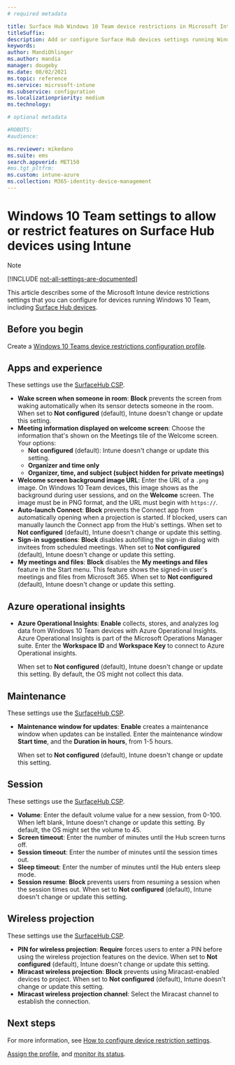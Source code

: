 ```yaml
---
# required metadata

title: Surface Hub Windows 10 Team device restrictions in Microsoft Intune
titleSuffix:
description: Add or configure Surface Hub devices settings running Windows 10 Team. Add a wake up screen, create a maintenance window, use Miracast, and more in Microsoft Intune.
keywords:
author: MandiOhlinger
ms.author: mandia
manager: dougeby
ms.date: 08/02/2021
ms.topic: reference
ms.service: microsoft-intune
ms.subservice: configuration
ms.localizationpriority: medium
ms.technology:

# optional metadata

#ROBOTS:
#audience:

ms.reviewer: mikedano
ms.suite: ems
search.appverid: MET150
#ms.tgt_pltfrm:
ms.custom: intune-azure
ms.collection: M365-identity-device-management
---
```


# Windows 10 Team settings to allow or restrict features on Surface Hub devices using Intune

> [!NOTE]
> [!INCLUDE [not-all-settings-are-documented](../includes/not-all-settings-are-documented.md)]

This article describes some of the Microsoft Intune device restrictions settings that you can configure for devices running Windows 10 Team, including [Surface Hub devices](/surface-hub/differences-between-surface-hub-and-windows-10-enterprise).

## Before you begin

Create a [Windows 10 Teams device restrictions configuration profile](device-restrictions-configure.md#create-the-profile).

## Apps and experience

These settings use the [SurfaceHub CSP](/windows/client-management/mdm/surfacehub-csp).

- **Wake screen when someone in room**: **Block** prevents the screen from waking automatically when its sensor detects someone in the room. When set to **Not configured** (default), Intune doesn't change or update this setting.
- **Meeting information displayed on welcome screen**: Choose the information that's shown on the Meetings tile of the Welcome screen. Your options:
  - **Not configured** (default): Intune doesn't change or update this setting.
  - **Organizer and time only**
  - **Organizer, time, and subject (subject hidden for private meetings)**
- **Welcome screen background image URL**: Enter the URL of a `.png` image. On Windows 10 Team devices, this image shows as the background during user sessions, and on the **Welcome** screen. The image must be in PNG format, and the URL must begin with `https://`.
- **Auto-launch Connect**: **Block** prevents the Connect app from automatically opening when a projection is started. If blocked, users can manually launch the Connect app from the Hub's settings. When set to **Not configured** (default), Intune doesn't change or update this setting.
- **Sign-in suggestions**: **Block** disables autofilling the sign-in dialog with invitees from scheduled meetings. When set to **Not configured** (default), Intune doesn't change or update this setting.
- **My meetings and files**: **Block** disables the **My meetings and files** feature in the Start menu. This feature shows the signed-in user's meetings and files from Microsoft 365. When set to **Not configured** (default), Intune doesn't change or update this setting.

## Azure operational insights

- **Azure Operational Insights**: **Enable** collects, stores, and analyzes log data from Windows 10 Team devices with Azure Operational Insights. Azure Operational Insights is part of the Microsoft Operations Manager suite. Enter the **Workspace ID** and **Workspace Key** to connect to Azure Operational insights.

  When set to **Not configured** (default), Intune doesn't change or update this setting. By default, the OS might not collect this data.

## Maintenance

These settings use the [SurfaceHub CSP](/windows/client-management/mdm/surfacehub-csp).

- **Maintenance window for updates**: **Enable** creates a maintenance window when updates can be installed. Enter the maintenance window **Start time**, and the **Duration in hours**, from 1-5 hours.

  When set to **Not configured** (default), Intune doesn't change or update this setting.

## Session

These settings use the [SurfaceHub CSP](/windows/client-management/mdm/surfacehub-csp).

- **Volume**: Enter the default volume value for a new session, from 0-100. When left blank, Intune doesn't change or update this setting. By default, the OS might set the volume to 45.
- **Screen timeout**: Enter the number of minutes until the Hub screen turns off.
- **Session timeout**: Enter the number of minutes until the session times out.
- **Sleep timeout**: Enter the number of minutes until the Hub enters sleep mode.
- **Session resume**: **Block** prevents users from resuming a session when the session times out. When set to **Not configured** (default), Intune doesn't change or update this setting.

## Wireless projection

These settings use the [SurfaceHub CSP](/windows/client-management/mdm/surfacehub-csp).

- **PIN for wireless projection**: **Require** forces users to enter a PIN before using the wireless projection features on the device. When set to **Not configured** (default), Intune doesn't change or update this setting.
- **Miracast wireless projection**: **Block** prevents using Miracast-enabled devices to project. When set to **Not configured** (default), Intune doesn't change or update this setting.
- **Miracast wireless projection channel**: Select the Miracast channel to establish the connection.

## Next steps

For more information, see [How to configure device restriction settings](device-restrictions-configure.md).

[Assign the profile](device-profile-assign.md), and [monitor its status](device-profile-monitor.md).
